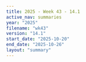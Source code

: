 ```yaml
---
title: 2025 - Week 43 - 14.1
active_nav: summaries
year: "2025"
filename: "wk43"
version: "14.1"
start_date: "2025-10-20"
end_date: "2025-10-26"
layout: "summary"
---
```

